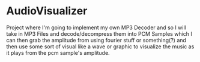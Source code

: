 # AudioVisualizer

Project where I'm going to implement my own MP3 Decoder and so I will take in MP3 Files and decode/decompress them into PCM Samples which I can then grab the amplitude from using fourier stuff or something(?) and then use some sort of visual like a wave or graphic to visualize the music as it plays from the pcm sample's amplitude.
